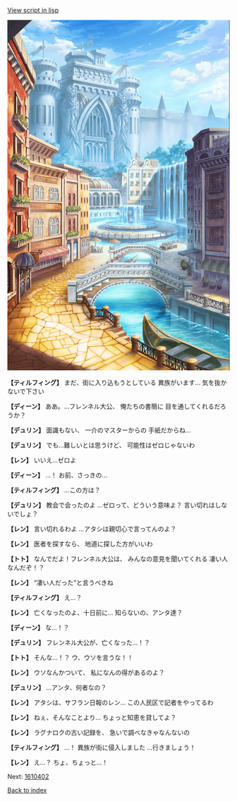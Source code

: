 [View script in lisp](../scripts/1610302.txt)

![006_town.png](../images/backgrounds/006_town.png)

**【ティルフィング】**
まだ、街に入り込もうとしている
異族がいます…
気を抜かないで下さい

**【ディーン】**
ああ。…フレンネル大公、
俺たちの書簡に
目を通してくれるだろうか？

**【デュリン】**
面識もない、
一介のマスターからの
手紙だからね…

**【デュリン】**
でも…難しいとは思うけど、
可能性はゼロじゃないわ

**【レン】**
いいえ…ゼロよ

**【ディーン】**
…！
お前、さっきの…

**【ティルフィング】**
…この方は？

**【デュリン】**
教会で会ったのよ
…ゼロって、どういう意味よ？
言い切れはしないでしょ？

**【レン】**
言い切れるわよ
…アタシは親切心で言ってんのよ？

**【レン】**
医者を探すなら、
地道に探した方がいいわ

**【トト】**
なんでだよ！フレンネル大公は、
みんなの意見を聞いてくれる
凄い人なんだぞ！？

**【レン】**
“凄い人だった”と言うべきね

**【ティルフィング】**
え…？

**【レン】**
亡くなったのよ、十日前に…
知らないの、アンタ達？

**【ディーン】**
な…！？

**【デュリン】**
フレンネル大公が、亡くなった…！？

**【トト】**
そんな…！？
ウ、ウソを言うな！！

**【レン】**
ウソなんかついて、
私になんの得があるのよ？

**【デュリン】**
…アンタ、何者なの？

**【レン】**
アタシは、サフラン日報のレン…
この人民区で記者をやってるわ

**【レン】**
ねぇ、そんなことより…
ちょっと知恵を貸してよ？

**【レン】**
ラグナロクの古い記録を、
急いで調べなきゃなんないの

**【ティルフィング】**
…！
異族が街に侵入しました
…行きましょう！

**【レン】**
え…？
ちょ、ちょっと…！

Next: [1610402](1610402.md)

[Back to index](index.md)
